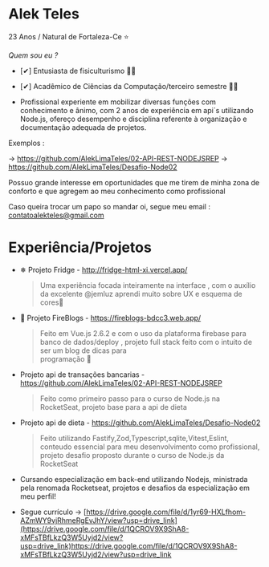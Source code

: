 # Alek Teles
   23 Anos / Natural de Fortaleza-Ce ⭐
  

*Quem sou eu ?*
 
- [✔] Entusiasta de fisiculturismo 🏋️‍♀️
- [✔] Acadêmico de Ciências da Computação/terceiro semestre 👨‍💻

- Profissional experiente em mobilizar diversas funções com conhecimento e ânimo, com 2 anos de experiência em api´s utilizando Node.js, ofereço desempenho e disciplina referente à organização e documentação adequada de projetos.

Exemplos : 

-> https://github.com/AlekLimaTeles/02-API-REST-NODEJSREP
-> https://github.com/AlekLimaTeles/Desafio-Node02

Possuo grande interesse em oportunidades que me tirem de minha zona de conforto e que agregem ao meu conhecimento como profissional

Caso queira trocar um papo so mandar oi, segue meu email : contatoalekteles@gmail.com


# Experiência/Projetos
- ❄  Projeto Fridge  - http://fridge-html-xi.vercel.app/
  > Uma experiência focada inteiramente na interface , com o auxílio da excelente  @jemluz aprendi muito sobre UX e esquema de cores🌈


-  📘 Projeto FireBlogs -  https://fireblogs-bdcc3.web.app/
   > Feito em Vue.js 2.6.2 e com o uso da plataforma firebase para banco de dados/deploy , projeto full stack feito com o intuito de ser um blog de dicas para   
   > programação  💬

- Projeto api de transações bancarias - https://github.com/AlekLimaTeles/02-API-REST-NODEJSREP
  > Feito como primeiro passo para o curso de Node.js na RocketSeat, projeto base para a api de dieta

- Projeto api de dieta - https://github.com/AlekLimaTeles/Desafio-Node02
  > Feito utilizando Fastify,Zod,Typescript,sqlite,Vitest,Eslint, conteudo essencial para meu desenvolvimento como profissional,  projeto desafio proposto durante o curso de Node.js da RocketSeat

  
- Cursando especialização em back-end utilizando Nodejs, ministrada pela renomada Rocketseat, projetos e desafios da especialização em meu perfil!

- Segue currículo -> [https://drive.google.com/file/d/1yr69-HXLfhom-AZmWY9vjRhmeRgEvJhY/view?usp=drive_link](https://drive.google.com/file/d/1QCROV9X9ShA8-xMFsTBfLkzQ3W5Uyjd2/view?usp=drive_link)https://drive.google.com/file/d/1QCROV9X9ShA8-xMFsTBfLkzQ3W5Uyjd2/view?usp=drive_link
